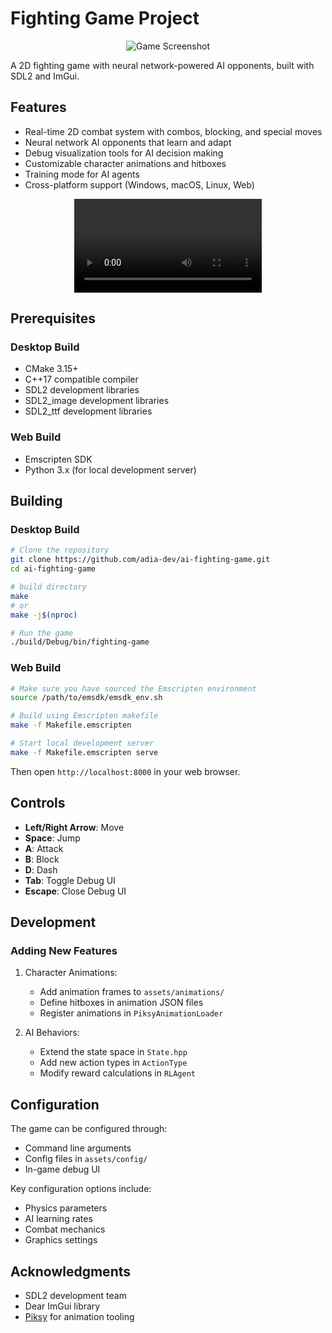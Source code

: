 # Fighting Game Project

<p align="center">
  <img src="https://github.com/user-attachments/assets/bd26ae13-45ae-463e-a161-8e0a934eba90" alt="Game Screenshot">
</p>

A 2D fighting game with neural network-powered AI opponents, built with SDL2 and ImGui.

## Features

- Real-time 2D combat system with combos, blocking, and special moves
- Neural network AI opponents that learn and adapt
- Debug visualization tools for AI decision making
- Customizable character animations and hitboxes
- Training mode for AI agents
- Cross-platform support (Windows, macOS, Linux, Web)

<p align="center">
  <video src="https://github.com/user-attachments/assets/d1e813ca-8c45-499a-a680-d0eafebd7052" alt="AI Debug Visualization">
</p>


## Prerequisites

### Desktop Build
- CMake 3.15+
- C++17 compatible compiler
- SDL2 development libraries
- SDL2_image development libraries
- SDL2_ttf development libraries

### Web Build
- Emscripten SDK
- Python 3.x (for local development server)

## Building

### Desktop Build

```bash
# Clone the repository
git clone https://github.com/adia-dev/ai-fighting-game.git
cd ai-fighting-game

# build directory
make
# or
make -j$(nproc)

# Run the game
./build/Debug/bin/fighting-game
```

### Web Build

```bash
# Make sure you have sourced the Emscripten environment
source /path/to/emsdk/emsdk_env.sh

# Build using Emscripten makefile
make -f Makefile.emscripten

# Start local development server
make -f Makefile.emscripten serve
```

Then open `http://localhost:8000` in your web browser.

## Controls

- **Left/Right Arrow**: Move
- **Space**: Jump
- **A**: Attack
- **B**: Block
- **D**: Dash
- **Tab**: Toggle Debug UI
- **Escape**: Close Debug UI

## Development

### Adding New Features

1. Character Animations:
   - Add animation frames to `assets/animations/`
   - Define hitboxes in animation JSON files
   - Register animations in `PiksyAnimationLoader`

2. AI Behaviors:
   - Extend the state space in `State.hpp`
   - Add new action types in `ActionType`
   - Modify reward calculations in `RLAgent`

## Configuration

The game can be configured through:
- Command line arguments
- Config files in `assets/config/`
- In-game debug UI

Key configuration options include:
- Physics parameters
- AI learning rates
- Combat mechanics
- Graphics settings


## Acknowledgments

- SDL2 development team
- Dear ImGui library
- [Piksy](https://github.com/adia-dev/piksy) for animation tooling
